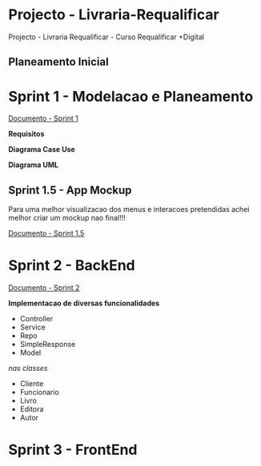 # Projecto - Livraria-Requalificar
Projecto - Livraria Requalificar - Curso Requalificar +Digital

## Planeamento Inicial

# Sprint 1 - Modelacao e Planeamento

[Documento - Sprint 1](Sprints/Sprint_1.md)

**Requisitos**

**Diagrama Case Use**

**Diagrama UML**

## Sprint 1.5 - App Mockup
Para uma melhor visualizacao dos menus e interacoes pretendidas achei melhor criar um mockup nao final!!!

[Documento - Sprint 1.5](Sprints/Sprint_1.5.md)

# Sprint 2 - BackEnd

[Documento - Sprint 2](Sprints/Sprint_2.md)

**Implementacao de diversas funcionalidades**
- Controller
- Service
- Repo
- SimpleResponse
- Model

*nas classes*
- Cliente
- Funcionario
- Livro
- Editora
- Autor

# Sprint 3 - FrontEnd
